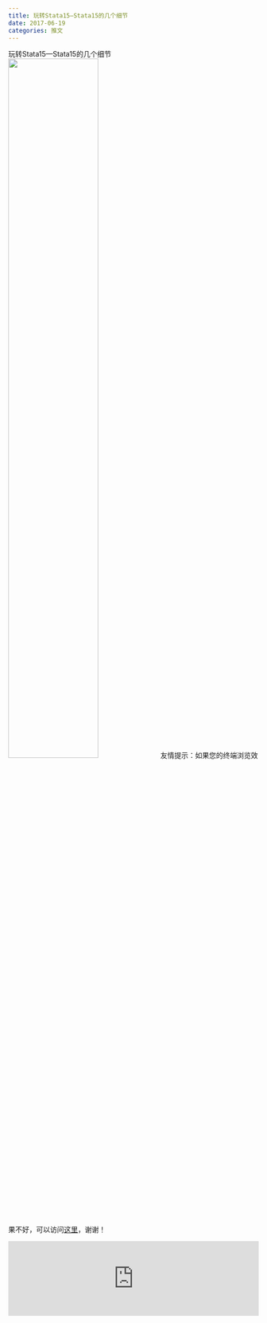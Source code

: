 ```yaml
---
title: 玩转Stata15—Stata15的几个细节
date: 2017-06-19
categories: 推文
---
```

玩转Stata15—Stata15的几个细节
<img src="http://mmbiz.qpic.cn/mmbiz_jpg/ACviaWTBFxhZ7H7TSB0hicMfpAe1UBBS1cLuMFlFPMmGynwaQEibz1aEGib4wZ8ic4MqTA7phzRCfjfacsPduYHRExg/0?wx_fmt=jpeg" style="width: 60%; height: auto;"/><!--more-->
友情提示：如果您的终端浏览效果不好，可以访问[这里](https://stata-club.github.io/stata_article/2017-06-19.html)，谢谢！
<iframe src="https://stata-club.github.io/stata_article/2017-06-19.html" id="iframepage" frameborder="0" scrolling="no" marginheight="0" marginwidth="0" width="100%" onLoad="iFrameHeight()"></iframe>
<script type="text/javascript" language="javascript">
function iFrameHeight() {
var ifm= document.getElementById("iframepage");
var subWeb = document.frames ? document.frames["iframepage"].document : ifm.contentDocument;   
if(ifm != null && subWeb != null) {
 ifm.height = subWeb.body.scrollHeight;
} 
} 
</script> 
